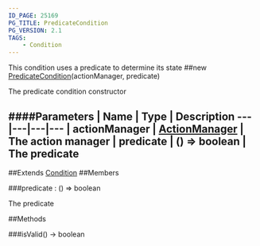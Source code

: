 ```yaml
---
ID_PAGE: 25169
PG_TITLE: PredicateCondition
PG_VERSION: 2.1
TAGS:
    - Condition
---
```


This condition uses a predicate to determine its state
##new [PredicateCondition](/classes/PredicateCondition)(actionManager, predicate)




The predicate condition constructor






####Parameters
 | Name | Type | Description
---|---|---|---
 | actionManager | [ActionManager](/classes/ActionManager) | The action manager
 | predicate | () =&gt; boolean | The predicate
---

##Extends
 [Condition](/classes/Condition)
##Members

###predicate : () =&gt; boolean





The predicate















##Methods

###isValid() &rarr; boolean

